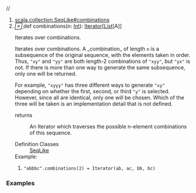 //
<ol>
<li><a href="https://www.scala-lang.org/api/2.12.3/scala/collection/immutable/List.html#combinations(n:Int):Iterator[Repr]">scala.collection.SeqLike#combinations</a></li>
<li name="scala.collection.SeqLike#combinations" visbl="pub" class="indented0 " data-isabs="false" fullcomment="yes" group="Ungrouped"> <a id="combinations(n:Int):Iterator[Repr]"></a><a id="combinations(Int):Iterator[List[A]]"></a> <span class="permalink"> <a href="../../../scala/collection/immutable/List.html#combinations(n:Int):Iterator[Repr]" title="Permalink"> <i class="material-icons"></i> </a> </span> <span class="modifier_kind"> <span class="modifier"></span> <span class="kind">def</span> </span> <span class="symbol"> <span class="name">combinations</span><span class="params">(<span name="n">n: <a href="../../Int.html" class="extype" name="scala.Int">Int</a></span>)</span><span class="result">: <a href="../Iterator.html" class="extype" name="scala.collection.Iterator">Iterator</a>[<a href="" class="extype" name="scala.collection.immutable.List">List</a>[<span class="extype" name="scala.collection.immutable.List.A">A</span>]]</span> </span> <p class="shortcomment cmt">Iterates over combinations.</p>
 <div class="fullcomment">
  <div class="comment cmt">
   <p>Iterates over combinations. A _combination_ of length <code>n</code> is a subsequence of the original sequence, with the elements taken in order. Thus, <code>"xy"</code> and <code>"yy"</code> are both length-2 combinations of <code>"xyy"</code>, but <code>"yx"</code> is not. If there is more than one way to generate the same subsequence, only one will be returned.</p>
   <p> For example, <code>"xyyy"</code> has three different ways to generate <code>"xy"</code> depending on whether the first, second, or third <code>"y"</code> is selected. However, since all are identical, only one will be chosen. Which of the three will be taken is an implementation detail that is not defined. </p>
  </div>
  <dl class="paramcmts block">
   <dt>
    returns
   </dt>
   <dd class="cmt">
    <p>An Iterator which traverses the possible n-element combinations of this sequence.</p>
   </dd>
  </dl>
  <dl class="attributes block"> 
   <dt>
    Definition Classes
   </dt>
   <dd>
    <a href="../SeqLike.html" class="extype" name="scala.collection.SeqLike">SeqLike</a>
   </dd>
   <div class="block">
    Example: 
    <ol>
     <li class="cmt"><p><code>"abbbc".combinations(2) = Iterator(ab, ac, bb, bc)</code></p></li>
    </ol> 
   </div>
  </dl>
 </div> </li>
        </ol>


### Examples



